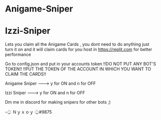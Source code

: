 # Anigame-Sniper
# Izzi-Sniper


Lets you claim all the Anigame Cards , you dont need to do anything just turn it on and it will claim cards for you host in https://replit.com for better performance 

Go to config.json and put in your accounts token !!DO NOT PUT ANY BOT'S TOKEN!! !!PUT THE TOKEN OF THE ACCOUNT IN WHICH YOU WANT TO CLAIM THE CARDS!!

Anigame Sniper ---> y for ON    and    n for OFF

Izzi Sniper ---> y for ON    and    n for OFF

Dm me in discord for making snipers for other bots ;)

-♤  Ｎｙｘｏｙ ♤#9875